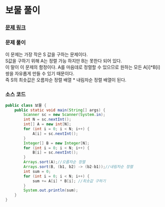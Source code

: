 # 보물 풀이

### [문제 링크](https://www.acmicpc.net/problem/1026)

### 문제 풀이
이 문제는 가장 작은 S 값을 구하는 문제이다. </br>
S값을 구하기 위해 A는 정렬 가능 하지만 B는 못한다 되어 있다.</br>
이 말이 이 문제의 함정이다. 
A를 마음데로 정렬할 수 있으므로 원하는 모든 A[i]*B[i] 쌍을 자유롭게 만들 수 있기 때문이다.  </br>
즉 S의 최솟값은 오름차순 정렬 배열 * 내림차순 정렬 배열이 된다.</br>

### 소스 코드
```java
public class 보물 {
    public static void main(String[] args) {
        Scanner sc = new Scanner(System.in);
        int N = sc.nextInt();
        int[] A = new int[N];
        for (int i = 0; i < N; i++) {
            A[i] = sc.nextInt();
        }
        Integer[] B = new Integer[N];
        for (int i = 0; i < N; i++) {
            B[i] = sc.nextInt();
        }
        Arrays.sort(A);//오름차순 정렬
        Arrays.sort(B, (b1, b2) -> (b2-b1));//내림차순 정렬
        int sum = 0;
        for (int i = 0; i < N; i++) {
            sum += A[i] * B[i]; //최솟값 구하기
        }
        System.out.println(sum);
    }
}

```